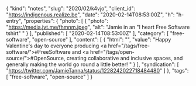 {
  "kind": "notes",
  "slug": "2020/02/k4vjo",
  "client_id": "https://indigenous.realize.be",
  "date": "2020-02-14T08:53:00Z",
  "h": "h-entry",
  "properties": {
    "photo": [
      {
        "photo": "https://media.jvt.me/fhmnm.jpeg",
        "alt": "Jamie in an \"I heart Free Software tshirt\" "
      }
    ],
    "published": [
      "2020-02-14T08:53:00Z"
    ],
    "category": [
      "free-software",
      "open-source"
    ],
    "content": [
      {
        "html": "",
        "value": "Happy Valentine's day to everyone producing <a href=\"/tags/free-software/\">#FreeSoftware</a> and <a href=\"/tags/open-source/\">#OpenSource</a>, creating collaborative and inclusive spaces, and generally making the world go round a little better! "
      }
    ],
    "syndication": [
      "https://twitter.com/JamieTanna/status/1228242022718484480"
    ]
  },
  "tags": [
    "free-software",
    "open-source"
  ]
}
